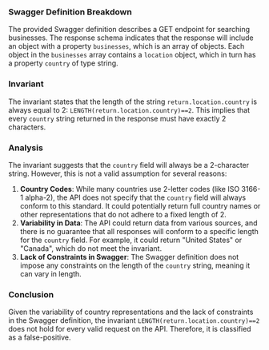 ### Swagger Definition Breakdown
The provided Swagger definition describes a GET endpoint for searching businesses. The response schema indicates that the response will include an object with a property `businesses`, which is an array of objects. Each object in the `businesses` array contains a `location` object, which in turn has a property `country` of type string.

### Invariant
The invariant states that the length of the string `return.location.country` is always equal to 2: `LENGTH(return.location.country)==2`. This implies that every `country` string returned in the response must have exactly 2 characters.

### Analysis
The invariant suggests that the `country` field will always be a 2-character string. However, this is not a valid assumption for several reasons:
1. **Country Codes**: While many countries use 2-letter codes (like ISO 3166-1 alpha-2), the API does not specify that the `country` field will always conform to this standard. It could potentially return full country names or other representations that do not adhere to a fixed length of 2.
2. **Variability in Data**: The API could return data from various sources, and there is no guarantee that all responses will conform to a specific length for the `country` field. For example, it could return "United States" or "Canada", which do not meet the invariant.
3. **Lack of Constraints in Swagger**: The Swagger definition does not impose any constraints on the length of the `country` string, meaning it can vary in length.

### Conclusion
Given the variability of country representations and the lack of constraints in the Swagger definition, the invariant `LENGTH(return.location.country)==2` does not hold for every valid request on the API. Therefore, it is classified as a false-positive.

